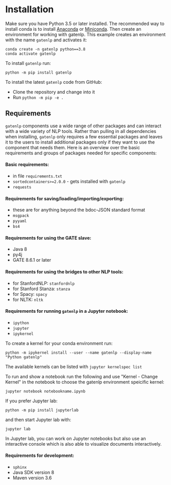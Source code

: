 # Installation

Make sure you have Python 3.5 or later installed.
The recommended way to install conda is to install 
[Anaconda](https://www.anaconda.com/products/individual) or
[Miniconda](https://docs.conda.io/en/latest/miniconda.html).
Then create an environment for working with gatenlp. This example
creates an environment with the name `gatenlp` and activates it:

```
conda create -n gatenlp python==3.8
conda activate gatenlp
```


To install `gatenlp` run:

```
python -m pip install gatenlp 
```

To install the latest `gatenlp` code from GitHub:
* Clone the repository and change into it
* Run `python -m pip -e .`


## Requirements

`gatenlp` components use a wide range of other packages and can interact with
a wide variety of NLP tools. Rather than pulling in all dependencies when
installing, `gatenlp` only requires a few essential packages and leaves it
to the users to install additional packages only if they want to use the
component that needs them. Here is an overview over the basic requirements
and groups of packages needed for specific components:

#### Basic requirements:

* in file `requirements.txt`
* `sortedcontainers>=2.0.0` - gets installed with `gatenlp`
* `requests`

#### Requirements for saving/loading/importing/exporting:

* these are for anything beyond the bdoc-JSON standard format
* `msgpack`
* `pyyaml`
* `bs4`

#### Requirements for using the GATE slave:

* Java 8
* py4j
* GATE 8.6.1 or later

#### Requirements for using the bridges to other NLP tools:

* for StanfordNLP: `stanfordnlp`
* for Stanford Stanza: `stanza`
* for Spacy: `spacy`
* for NLTK: `nltk`

#### Requirements for running `gatenlp` in a Jupyter notebook:

* `ipython`
* `jupyter`
* `ipykernel`

To create a kernel for your conda environment run:

```
python -m ipykernel install --user --name gatenlp --display-name "Python gatenlp"
```

The available kernels can be listed with `jupyter kernelspec list`

To run and show a notebook run the following and use "Kernel - Change Kernel" in the notebook to choose the gatenlp environment speicific kernel:

```
jupyter notebook notebookname.ipynb
```

If you prefer Jupyter lab:

```
python -m pip install jupyterlab
```

and then start Jupyter lab with:

```
jupyter lab
```

In Jupyter lab, you can work on Jupyter notebooks but also use an interactive console which is also able to visualize
documents interactively. 
 
#### Requirements for development:

* `sphinx`
* Java SDK version 8
* Maven version 3.6
